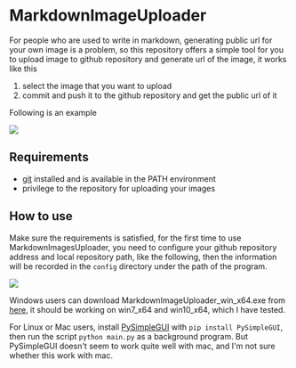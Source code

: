 # MarkdownImageUploader

For people who are used to write in markdown, generating public url for your own image is a problem, so this repository offers a simple tool for you to upload image to github repository and generate url of the image, it works like this

1. select the image that you want to upload
2. commit and push it to the github repository and get the public url of it

Following is an example

<img src="/imgs/upload.gif?raw=true">

## Requirements

- [git](https://git-scm.com/book/en/v2/Getting-Started-Installing-Git) installed and is available in the PATH environment
- privilege to the repository for uploading your images

## How to use

Make sure the requirements is satisfied, for the first time to use MarkdownImagesUploader, you need to configure your github repository address and local repository path, like the following, then the information will be recorded in the `config` directory under the path of the program.

<img src="/imgs/configure.gif?raw=true">

Windows users can download MarkdownImageUploader_win_x64.exe from [here](https://github.com/WuLC/MarkdownImageUploader/releases/), it should be working on win7_x64 and win10_x64, which I have tested. 

For Linux or Mac users, install [PySimpleGUI](https://github.com/PySimpleGUI/PySimpleGUI) with `pip install PySimpleGUI`, then run the script `python main.py` as a background program. But PySimpleGUI doesn't seem to work quite well with mac, and I'm not sure whether this work with mac.